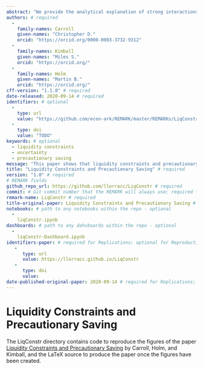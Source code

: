 ```yaml
---
abstract: "We provide the analytical explanation of strong interactions between precautionary sav- ing and liquidity constraints that are regularly observed in numerical solutions to consump- tion/saving models. The effects of constraints and of uncertainty spring from the same cause: concavification of the consumption function, which can be induced either by constraints or by uncertainty. Concavification propagates back to consumption functions in prior periods. But, surprisingly, once a linear consumption function has been concavified by the presence of either risks or constraints, the introduction of additional concavifiers in a given period can reduce the precautionary motive in earlier periods at some levels of wealth." # abstract: optional
authors: # required
  -
    family-names: Carroll
    given-names: "Christopher D."
    orcid: "https://orcid.org/0000-0003-3732-9312"
  -
    family-names: Kimball
    given-names: "Miles S."
    orcid: "https://orcid.org/"
  -
    family-names: Holm
    given-names: "Martin B."
    orcid: "https://orcid.org/"
cff-version: "1.1.0" # required 
date-released: 2020-09-14 # required
identifiers: # optional
  - 
    type: url
    value: "https://github.com/econ-ark/REMARK/master/REMARKs/LiqConstr.md"
  - 
    type: doi
    value: "TODO"
keywords: # optional
  - liquidity constraints
  - uncertainty
  - precautionary saving
message: "This paper shows that liquidity constraints and precautionary saving are closely related to each other, since both can be thought of is \"counterclockwise concavifications\" of the consumption function.; all results are paired with illustrative numerical solutions." # required
title: "Liquidity Constraints and Precautionary Saving" # required
version: "1.0" # required
# REMARK fields
github_repo_url: https://github.com/llorracc/LiqConstr # required 
commit: # Git commit number that the REMARK will always use; required for "frozen" remarks, optional for "draft" remarks
remark-name: LiqConstr # required 
title-original-paper: Liquidity Constraints and Precautionary Saving # optional 
notebooks: # path to any notebooks within the repo - optional
  - 
    liqConstr.ipynb
dashboards: # path to any dahsboards within the repo - optional
  - 
    liqConstr-Dashboard.ipynb
identifiers-paper: # required for Replications; optional for Reproductions
   - 
      type: url 
      value: https://llorracc.github.io/LiqConstr
   - 
      type: doi
      value: 
date-published-original-paper: 2020-09-14 # required for Replications; optional for Reproductions
---
```



# Liquidity Constraints and Precautionary Saving

The LiqConstr directory contains code to reproduce the figures of the paper [Liquidity Constraints and Precautionary Saving](http://econ.jhu.edu/people/ccarroll/papers/LiqConstr/) by Carroll, Holm, and Kimball,
and the LaTeX source to produce the paper once the figures have been created.
